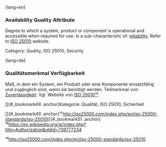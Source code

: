 {lang=en}
### Availability Quality Attribute
Degree to which a system, product or component is operational and accessible when required for use.
Is a sub-characteristic of: [reliability](#term-reliability-quality-attribute).
Refer to [ISO 25010](http://iso25000.com/index.php/en/iso-25000-standards/iso-25010) website.

Category: Quality, ISO 25010, Security


{lang=de}
### Qualitätsmerkmal Verfügbarkeit

Maß, in dem ein System, ein Produkt oder eine Komponente einsatzfähig
und zugänglich sind, wenn sie benötigt werden. Teilmerkmal von:
[Zuverlässigkeit](#_bookmark169). Vgl. Website von [ISO
25010](http://iso25000.com/index.php/en/iso-25000-standards/iso-25010)[¹⁹](#_bookmark51).

[]{#_bookmark48 .anchor}Kategorie: Qualität, ISO 25010, Sicherheit

[]{#_bookmark49
.anchor}¹⁷<http://iso25000.com/index.php/en/iso-25000-standards/iso-25010>[]{#_bookmark51
.anchor}
¹⁸<https://en.wikipedia.org/w/index.php?title=Authorization&oldid=739777234>

¹⁹<http://iso25000.com/index.php/en/iso-25000-standards/iso-25010>